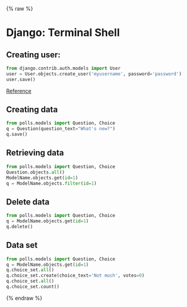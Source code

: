 {% raw %}

# Django: Terminal Shell

## Creating user:
```python
from django.contrib.auth.models import User
user = User.objects.create_user('myusername', password='password')
user.save()
```
[Reference](https://docs.djangoproject.com/en/2.0/ref/contrib/auth/)

## Creating data
```python
from polls.models import Question, Choice
q = Question(question_text="What's new?")
q.save()
```

## Retrieving data
```python
from polls.models import Question, Choice
Question.objects.all()
ModelName.objects.get(id=1)
q = ModelName.objects.filter(id=1)
```

## Delete data
```python
from polls.models import Question, Choice
q = ModelName.objects.get(id=1)
q.delete()
```

## Data set
```python
from polls.models import Question, Choice
q = ModelName.objects.get(id=1)
q.choice_set.all()
q.choice_set.create(choice_text='Not much', votes=0)
q.choice_set.all()
q.choice_set.count()
```

{% endraw %}
